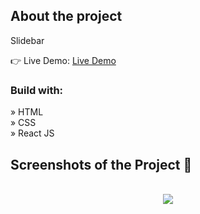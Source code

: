 <h2>About the project</h2>

<p>Slidebar</p>

👉 Live Demo: <a href='https://zakharlobai-sidebar.vercel.app/' target='_blank'>Live Demo</a>

<h3>Build with:</h3>

» HTML<br>
» CSS<br>
» React JS

<h2>Screenshots of the Project 📸</h2>
<br>

<div align='center'>
<img src='https://github.com/zakhar-lobai/projects/assets/29870526/fb2949dd-d0aa-4925-b638-265b75c08795'/>

</div>